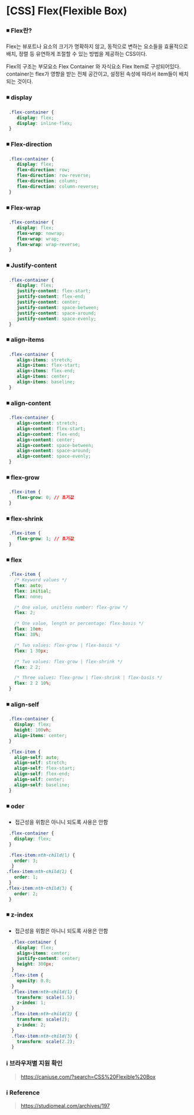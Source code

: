 # [CSS] Flex(Flexible Box)

###  ◾️ Flex란?
Flex는 뷰포트나 요소의 크기가 명확하지 않고, 동적으로 변하는 요소들을 효율적으로 배치, 정렬 등 유연하게 조절할 수 있는 방법을 제공하는 CSS이다.

Flex의 구조는 부모요소 Flex Container 와 자식요소 Flex Item로 구성되어있다.
container는 flex가 영향을 받는 전체 공간이고, 설정된 속성에 따라서 item들이 배치되는 것이다.

### ◾️ display

```css
 .flex-container {
    display: flex;
    display: inline-flex;  
 }
```

### ◾️ Flex-direction

```css
 .flex-container {
    display: flex;
    flex-direction: row;
    flex-direction: row-reverse;
    flex-direction: column;
    flex-direction: column-reverse;
 }
```

### ◾️ Flex-wrap

```css
 .flex-container {
    display: flex;
    flex-wrap: nowrap;
    flex-wrap: wrap;
    flex-wrap: wrap-reverse;
 }
```

### ◾️ Justify-content

```css
 .flex-container {
    display: flex;
    justify-content: flex-start;
    justify-content: flex-end;
    justify-content: center;
    justify-content: space-between;
    justify-content: space-around;
    justify-content: space-evenly;
 }
```
### ◾️ align-items 

```css
 .flex-container {
    align-items: stretch;
    align-items: flex-start;
    align-items: flex-end;
    align-items: center;
    align-items: baseline;
 }
```

### ◾️ align-content

```css
 .flex-container {
    align-content: stretch;
    align-content: flex-start;
    align-content: flex-end;
    align-content: center;
    align-content: space-between;
    align-content: space-around;
    align-content: space-evenly;
 }
```

### ◾️ flex-grow

```css
 .flex-item {
    flex-grow: 0; // 초기값
 }
```

### ◾️ flex-shrink

```css
 .flex-item {
    flex-grow: 1; // 초기값
 }
```

### ◾️ flex

```css
 .flex-item {
   /* Keyword values */
   flex: auto;
   flex: initial;
   flex: none;

   /* One value, unitless number: flex-grow */
   flex: 2;

   /* One value, length or percentage: flex-basis */
   flex: 10em;
   flex: 30%;

   /* Two values: flex-grow | flex-basis */
   flex: 1 30px;

   /* Two values: flex-grow | flex-shrink */
   flex: 2 2;

   /* Three values: flex-grow | flex-shrink | flex-basis */
   flex: 2 2 10%;
 }
```

### ◾️ align-self

```css
 .flex-container {
   display: flex;
   height: 100vh;
   align-items: center;
 }

 .flex-item {
   align-self: auto;
   align-self: stretch;
   align-self: flex-start;
   align-self: flex-end;
   align-self: center;
   align-self: baseline;
 }
```

### ◾️ oder
- 접근성을 위함은 아니니 되도록 사용은 안함

```css
 .flex-container {
   display: flex;
 }

 .flex-item:nth-child(1) {
   order: 3;
  }
.flex-item:nth-child(2) {
   order: 1;
 }
.flex-item:nth-child(3) {
   order: 2;
 }
```

### ◾️ z-index
- 접근성을 위함은 아니니 되도록 사용은 안함

```css
  .flex-container {
    display: flex;
    align-items: center;
    justify-content: center;
    height: 300px;
  }
  .flex-item {
    opacity: 0.8;
  }
  .flex-item:nth-child(1) {
    transform: scale(1.5);
    z-index: 1;
  }
  .flex-item:nth-child(2) {
    transform: scale(2);
    z-index: 2;
  }
  .flex-item:nth-child(3) {
    transform: scale(2.2);
  }
```




### ℹ️ 브라우저별 지원 확인
> https://caniuse.com/?search=CSS%20Flexible%20Box

### ℹ️ Reference
> https://studiomeal.com/archives/197

